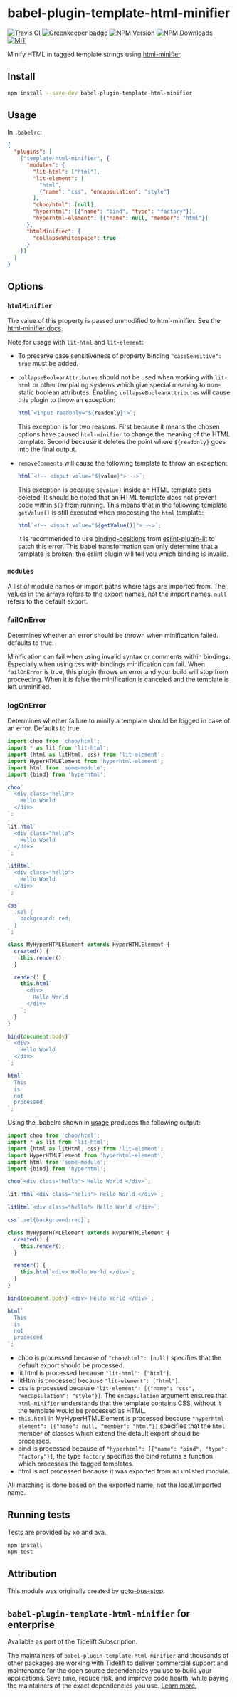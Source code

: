 # babel-plugin-template-html-minifier

[![Travis CI][travis-image]][travis-url]
[![Greenkeeper badge][gk-image]](https://greenkeeper.io/)
[![NPM Version][npm-image]][npm-url]
[![NPM Downloads][downloads-image]][downloads-url]
[![MIT][license-image]](LICENSE)

Minify HTML in tagged template strings using [html-minifier](https://github.com/kangax/html-minifier).

## Install

```bash
npm install --save-dev babel-plugin-template-html-minifier
```

## Usage

In `.babelrc`:

```json
{
  "plugins": [
    ["template-html-minifier", {
      "modules": {
        "lit-html": ["html"],
        "lit-element": [
          "html",
          {"name": "css", "encapsulation": "style"}
        ],
        "choo/html": [null],
        "hyperhtml": [{"name": "bind", "type": "factory"}],
        "hyperhtml-element": [{"name": null, "member": "html"}]
      },
      "htmlMinifier": {
        "collapseWhitespace": true
      }
    }]
  ]
}
```

## Options

### `htmlMinifier`

The value of this property is passed unmodified to html-minifier. See the
[html-minifier docs](https://github.com/kangax/html-minifier#options-quick-reference).

Note for usage with `lit-html` and `lit-element`:

- To preserve case sensitiveness of property binding `"caseSensitive": true` must be added.

- `collapseBooleanAttributes` should not be used when working with `lit-html`
or other templating systems which give special meaning to non-static boolean
attributes. Enabling `collapseBooleanAttributes` will cause this plugin to
throw an exception:

  ```js
  html`<input readonly="${readonly}">`;
  ```

  This exception is for two reasons.  First because it means the chosen options have
caused `html-minifier` to change the meaning of the HTML template.  Second because
it deletes the point where `${readonly}` goes into the final output.

- `removeComments` will cause the following template to throw an exception:

  ```js
  html`<!-- <input value="${value}"> -->`;
  ```

  This exception is because `${value}` inside an HTML template gets deleted.  It
should be noted that an HTML template does not prevent code within `${}` from
running.  This means that in the following template `getValue()` is still executed
when processing the `html` template:

  ```js
  html`<!-- <input value="${getValue()}"> -->`;
  ```

  It is recommended to use [binding-positions] from [eslint-plugin-lit] to catch this
error.  This babel transformation can only determine that a template is broken, the
eslint plugin will tell you which binding is invalid.

### `modules`

A list of module names or import paths where tags are imported from.  The values in
the arrays refers to the export names, not the import names.  `null` refers to the
default export.

### failOnError

Determines whether an error should be thrown when minification failed. defaults to true.

Minification can fail when using invalid syntax or comments within bindings. Especially
when using css with bindings minification can fail. When `failOnError` is true, this
plugin throws an error and your build will stop from proceeding. When it is false
the minification is canceled and the template is left unminified.

### logOnError
Determines whether failure to minify a template should be logged in case of an error.
Defaults to true.

```js
import choo from 'choo/html';
import * as lit from 'lit-html';
import {html as litHtml, css} from 'lit-element';
import HyperHTMLElement from 'hyperhtml-element';
import html from 'some-module';
import {bind} from 'hyperhtml';

choo`
  <div class="hello">
    Hello World
  </div>
`;

lit.html`
  <div class="hello">
    Hello World
  </div>
`;

litHtml`
  <div class="hello">
    Hello World
  </div>
`;

css`
  .sel {
    background: red;
  }
`;

class MyHyperHTMLElement extends HyperHTMLElement {
  created() {
    this.render();
  }

  render() {
    this.html`
      <div>
        Hello World
      </div>
    `;
  }
}

bind(document.body)`
  <div>
    Hello World
  </div>
`;

html`
  This
  is
  not
  processed
`;
```

Using the .babelrc shown in [usage](#Usage) produces the following output:

```js
import choo from 'choo/html';
import * as lit from 'lit-html';
import {html as litHtml, css} from 'lit-element';
import HyperHTMLElement from 'hyperhtml-element';
import html from 'some-module';
import {bind} from 'hyperhtml';

choo`<div class="hello"> Hello World </div>`;

lit.html`<div class="hello"> Hello World </div>`;

litHtml`<div class="hello"> Hello World </div>`;

css`.sel{background:red}`;

class MyHyperHTMLElement extends HyperHTMLElement {
  created() {
    this.render();
  }

  render() {
    this.html`<div> Hello World </div>`;
  }
}

bind(document.body)`<div> Hello World </div>`;

html`
  This
  is
  not
  processed
`;
```

* choo is processed because of `"choo/html": [null]` specifies that the default
export should be processed.
* lit.html is processed because `"lit-html": ["html"]`.
* litHtml is processed because `"lit-element": ["html"]`.
* css is processed because `"lit-element": [{"name": "css", "encapsulation": "style"}]`.
  The `encapsulation` argument ensures that `html-minifier` understands that the template
  contains CSS, without it the template would be processed as HTML.
* `this.html` in MyHyperHTMLElement is processed because
`"hyperhtml-element": [{"name": null, "member": "html"}]` specifies that the `html` member
of classes which extend the default export should be processed.
* bind is processed because of `"hyperhtml": [{"name": "bind", "type": "factory"}]`, the
  type `factory` specifies the bind returns a function which processes the tagged templates.
* html is not processed because it was exported from an unlisted module.

All matching is done based on the exported name, not the local/imported name.

## Running tests

Tests are provided by xo and ava.

```sh
npm install
npm test
```

## Attribution

This module was originally created by [goto-bus-stop](https://github.com/goto-bus-stop).

## `babel-plugin-template-html-minifier` for enterprise

Available as part of the Tidelift Subscription.

The maintainers of `babel-plugin-template-html-minifier` and thousands of other packages are working with Tidelift to deliver commercial support and maintenance for the open source dependencies you use to build your applications. Save time, reduce risk, and improve code health, while paying the maintainers of the exact dependencies you use. [Learn more.](https://tidelift.com/subscription/pkg/npm-babel-plugin-template-html-minifier?utm_source=npm-babel-plugin-template-html-minifier&utm_medium=referral&utm_campaign=enterprise&utm_term=repo)


[npm-image]: https://img.shields.io/npm/v/babel-plugin-template-html-minifier.svg
[npm-url]: https://npmjs.org/package/babel-plugin-template-html-minifier
[travis-image]: https://travis-ci.org/cfware/babel-plugin-template-html-minifier.svg?branch=master
[travis-url]: https://travis-ci.org/cfware/babel-plugin-template-html-minifier
[gk-image]: https://badges.greenkeeper.io/cfware/babel-plugin-template-html-minifier.svg
[downloads-image]: https://img.shields.io/npm/dm/babel-plugin-template-html-minifier.svg
[downloads-url]: https://npmjs.org/package/babel-plugin-template-html-minifier
[license-image]: https://img.shields.io/npm/l/babel-plugin-template-html-minifier.svg

[binding-positions]: https://github.com/43081j/eslint-plugin-lit/blob/master/docs/rules/binding-positions.md
[eslint-plugin-lit]: https://github.com/43081j/eslint-plugin-lit#readme
